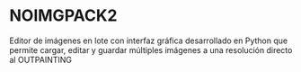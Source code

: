 # NOIMGPACK2
Editor de imágenes en lote con interfaz gráfica desarrollado en Python que permite cargar, editar y guardar múltiples imágenes a una resolución directo al OUTPAINTING
